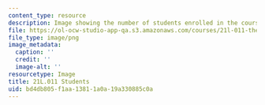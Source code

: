 ```yaml
---
content_type: resource
description: Image showing the number of students enrolled in the course.
file: https://ol-ocw-studio-app-qa.s3.amazonaws.com/courses/21l-011-the-film-experience-fall-2013/bd4db805f1aa13811a0a19a330885c0a_21L-011_stat-students.png
file_type: image/png
image_metadata:
  caption: ''
  credit: ''
  image-alt: ''
resourcetype: Image
title: 21L.011 Students
uid: bd4db805-f1aa-1381-1a0a-19a330885c0a
---
```

